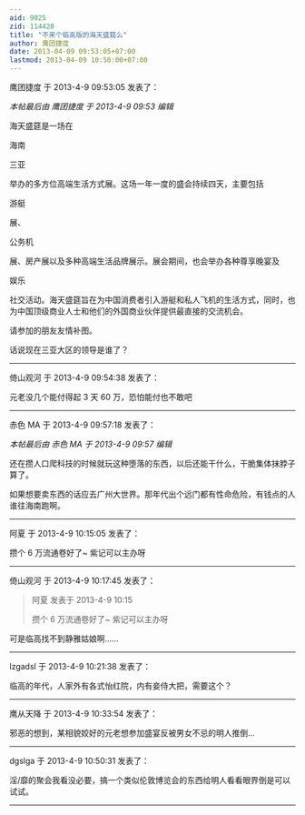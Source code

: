 ```yaml
---
aid: 9025
zid: 114420
title: "不来个临高版的海天盛筵么"
author: 鹰团捷度
date: 2013-04-09 09:53:05+07:00
lastmod: 2013-04-09 10:50:00+07:00
---
```


鹰团捷度 于 2013-4-9 09:53:05 发表了：

_本帖最后由 鹰团捷度 于 2013-4-9 09:53 编辑_

海天盛筵是一场在

海南

三亚

举办的多方位高端生活方式展。这场一年一度的盛会持续四天，主要包括

游艇

展、

公务机

展、房产展以及多种高端生活品牌展示。展会期间，也会举办各种尊享晚宴及

娱乐

社交活动。海天盛筵旨在为中国消费者引入游艇和私人飞机的生活方式，同时，也为中国顶级商业人士和他们的外国商业伙伴提供最直接的交流机会。

请参加的朋友友情补图。

话说现在三亚大区的领导是谁了？

---

倚山观河 于 2013-4-9 09:54:38 发表了：

元老没几个能付得起 3 天 60 万，恐怕能付也不敢吧

---

赤色 MA 于 2013-4-9 09:57:18 发表了：

_本帖最后由 赤色 MA 于 2013-4-9 09:57 编辑_

还在攒人口爬科技的时候就玩这种堕落的东西，以后还能干什么，干脆集体抹脖子算了。

如果想要卖东西的话应去广州大世界。那年代出个远门都有性命危险，有钱点的人谁往海南跑啊。

---

阿夏 于 2013-4-9 10:15:05 发表了：

攒个 6 万流通卷好了~ 紫记可以主办呀

---

倚山观河 于 2013-4-9 10:17:45 发表了：

> 阿夏 发表于 2013-4-9 10:15
>
> 攒个 6 万流通卷好了~ 紫记可以主办呀

可是临高找不到静雅姑娘啊……

---

lzgadsl 于 2013-4-9 10:21:38 发表了：

临高的年代，人家外有各式怡红院，内有妾侍大把，需要这个？

---

鹰从天降 于 2013-4-9 10:33:54 发表了：

邪恶的想到，某相貌姣好的元老想参加盛宴反被男女不忌的明人推倒...

---

dgslga 于 2013-4-9 10:50:31 发表了：

淫/靡的聚会我看没必要，搞一个类似伦敦博览会的东西给明人看看眼界倒是可以试试。

---
